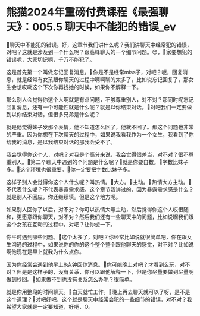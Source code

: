 # 熊猫2024年重磅付费课程《最强聊天》：005.5 聊天中不能犯的错误_ev

🎼聊天中不能犯的错误。好，这章节我们讲什么呢？我们讲聊天中经常犯的错误，对吧？这就是涉及到一个什么呢？跟高峰聊天的一个细节问题。😊，🎼家要想犯的错误呢，大家切记啊，千万不能犯了。

这是首先第一个叫做忘记回复消息。🎼你是不是经常miss子，对吧？呃，回复消息，就是经常有女孩跟你聊天的过程中啊啊聊的太多了，比如说忘记回复了，那女生会想哎呦这个下次你再找她的时候，如果你不解释一下。

那么别人会觉得你这个人啊就是有点问题，不够尊重别人，对不对？那同时呢忘记回复消息，还有一个可能性就是什么呢？就是以你结束对话。🎼对吧我们一定要做到以你结束对话。但很多兄弟是什么呢？

就是他觉得妹子发那个表情，他不知道怎么回了，他就不回了。那这个问题也非常的严重。因为你想在下次聊天的过程中，如果说我看我作为一个女生，我看到了你给我的消息，是以我结束对话的那我会受不了。

我会觉得你这个人，对吧？对我是个高分来说，我会觉得很差当，对不对？很不尊重别人。🎼第二个聊天中遇到的个问题是什么呢？🎼就是你要自数。🎼字数比妹子多。🎼这个环境也很重要。🎼你一定要把字数比妹子多。

这样子别人会觉得你这个人什么呢？叫热情。🎼大方。🎼主动。🎼热情大方主动。🎼不代表什么呢？不代表暴露需求感。这个章节我讲过的，因为暴露需求感是什么？就是别人不回应，你还继续填。但是这个地方呢。

如果别人回你了以后，对不对？你可以热情大号主动，然后觉得你这个人哎很随和，更愿意跟你聊天，对不对？然后我们还有一些聊天中的问题，比如说啊我们跟这个女孩在互动的过程中，对吧？让你想一下。

你平时遇到哪些问题。🎼这个太多了，对吧？你经常比如说就很简单吧，你在跟女生沟通的过程中，如果说你的你的这个整个整个跟他聊天的感觉，对不对？比如说啊他现在是早上就我为什么点你。

因为你经常会遇到他早上8点钟回你消息。🎼你可能晚上对吧？才看到么玩，对不对？但是是这样子的，没有关系，你可以跟他解释一下，但是你尽量要做到尽量啊做到秒回。🎼如果做不到也没有关系怎么办呢？很简单。

就是你用整段的时间聊天。🎼白天就忙工作。🎼晚上再去聊天就可以了呀，是不是这个道理？🎼对吧好吧，这个就是聊天中经常会犯的一些细节的错误，对不对？我希望大家就是一定要知道，好吧，O。

